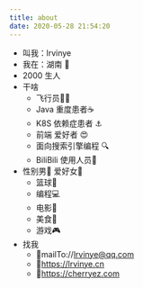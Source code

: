 ```yaml
---
title: about
date: 2020-05-28 21:54:20
---
```






- 叫我：lrvinye
- 我在：湖南 🥢
- 2000 生人
- 干啥
  - 飞行员👨‍✈️
  - Java 重度患者☕
  - K8S 依赖症患者 ⚓
  - 前端 爱好者 😍
  - 面向搜索引擎编程 🔍
  - BiliBili 使用人员👾
- 性别男🤵   爱好女👰
  - 篮球🏀 
  - 编程💻 
  - 电影🎦
  - 美食🍊
  - 游戏🎮
- 找我
  - 📧mailTo://lrvinye@qq.com
  - 🔗https://lrvinye.cn
  - 🔗https://cherryez.com